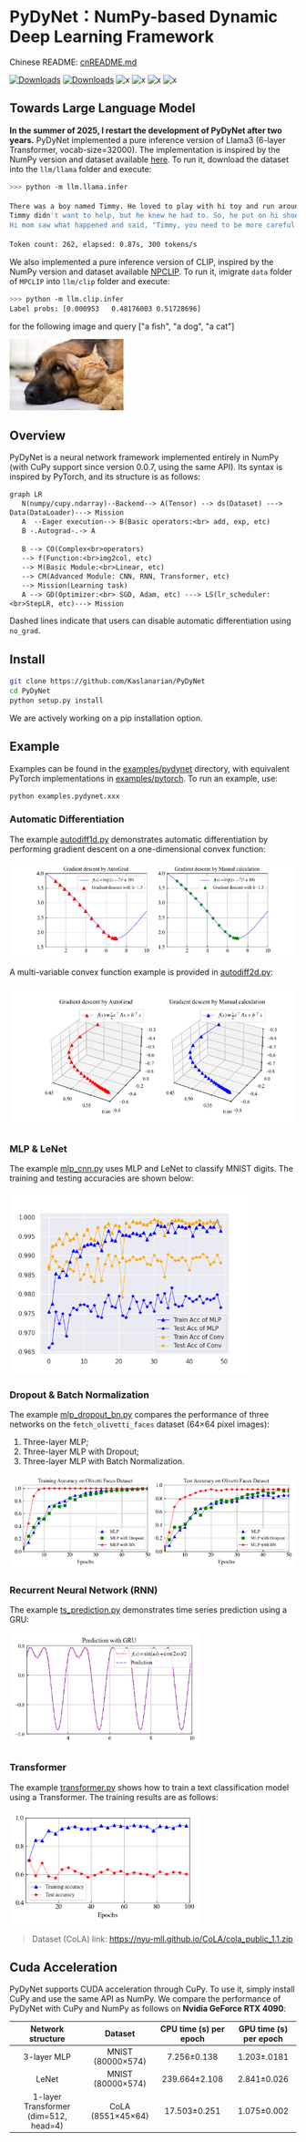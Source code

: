 # PyDyNet：NumPy-based Dynamic Deep Learning Framework

Chinese README: [cnREADME.md](./cnREADME.md)

[![Downloads](https://pepy.tech/badge/pydynet)](https://pepy.tech/project/pydynet)
[![Downloads](https://static.pepy.tech/personalized-badge/pydynet?period=month&units=international_system&left_color=grey&right_color=orange&left_text=downloads/month)](https://pepy.tech/project/pydynet)
![x](https://img.shields.io/pypi/l/pydynet)
![x](https://img.shields.io/pypi/implementation/numpy)
![x](https://img.shields.io/github/stars/Kaslanarian/PyDyNet?style=social)
![x](https://img.shields.io/github/forks/Kaslanarian/PyDyNet?style=social)

## Towards Large Language Model

**In the summer of 2025, I restart the development of PyDyNet after two years.** PyDyNet implemented a pure inference version of Llama3 (6-layer Transformer, vocab-size=32000). The implementation is inspired by the NumPy version and dataset available [here](https://github.com/likejazz/llama3.np). To run it, download the dataset into the `llm/llama` folder and execute:

```bash
>>> python -m llm.llama.infer

There was a boy named Timmy. He loved to play with hi toy and run around outside. One day, Timmy' mom asked him to help her with the laundry. Timmy didn't want to help because he wanted to play. But hi mom said, "Timmy, you need to help me. It' important to help out."
Timmy didn't want to help, but he knew he had to. So, he put on hi shoe and went outside to help hi mom. A they were folding the clothe, Timmy saw a big pile of laundry on the floor. He wanted to help, so he started to pick it up. But then, he accidentally knocked over a pile of clothe and they fell on him. Timmy wa okay, but he felt bad.
Hi mom saw what happened and said, "Timmy, you need to be more careful. You could have hurt yourself." Timmy felt bad and said sorry. Hi mom hugged him and said, "It' okay, accident happen. Let' clean up the laundry together." Timmy learned that it' important to be careful and help out when you need it.

Token count: 262, elapsed: 0.87s, 300 tokens/s
```

We also implemented a pure inference version of CLIP, inspired by the NumPy version and dataset available [NPCLIP](https://github.com/99991/NPCLIP). To run it, imigrate `data` folder of `MPCLIP` into `llm/clip` folder and execute: 

```bash
>>> python -m llm.clip.infer
Label probs: [0.000953   0.48176003 0.51728696]
```

for the following image and query ["a fish", "a dog", "a cat"]

<img src="llm/clip/picture.png" alt="cat_dog" width="200px" />

## Overview

PyDyNet is a neural network framework implemented entirely in NumPy (with CuPy support since version 0.0.7, using the same API). Its syntax is inspired by PyTorch, and its structure is as follows:

```mermaid
graph LR
   N(numpy/cupy.ndarray)--Backend--> A(Tensor) --> ds(Dataset) ---> Data(DataLoader)---> Mission
   A  --Eager execution--> B(Basic operators:<br> add, exp, etc)
   B -.Autograd-.-> A

   B --> CO(Complex<br>operators)
   --> f(Function:<br>img2col, etc) 
   --> M(Basic Module:<br>Linear, etc)
   --> CM(Advanced Module: CNN, RNN, Transformer, etc)
   --> Mission(Learning task)
   A --> GD(Optimizer:<br> SGD, Adam, etc) ---> LS(lr_scheduler: <br>StepLR, etc)---> Mission
```

Dashed lines indicate that users can disable automatic differentiation using `no_grad`.

## Install

```bash
git clone https://github.com/Kaslanarian/PyDyNet
cd PyDyNet
python setup.py install
```

We are actively working on a pip installation option.

## Example

Examples can be found in the [examples/pydynet](./examples/pydynet) directory, with equivalent PyTorch implementations in [examples/pytorch](./examples/pytorch). To run an example, use:

```bash
python examples.pydynet.xxx
```

### Automatic Differentiation

The example [autodiff1d.py](examples/pydynet/autodiff1d.py) demonstrates automatic differentiation by performing gradient descent on a one-dimensional convex function:

<img src="imgs/ad1d.png" alt="ad1" style="zoom:67%;" />

A multi-variable convex function example is provided in [autodiff2d.py](examples/pydynet/autodiff2d.py):

<img src="imgs/ad2d.png" alt="ad2" style="zoom:67%;" />

### MLP & LeNet

The example [mlp_cnn.py](examples/pydynet/mnist.py) uses MLP and LeNet to classify MNIST digits. The training and testing accuracies are shown below:

<img src="imgs/mlp_cnn.png" alt="dnn" style="zoom:67%;" />

### Dropout & Batch Normalization

The example [mlp_dropout_bn.py](examples/pydynet/dropout_bn.py) compares the performance of three networks on the `fetch_olivetti_faces` dataset (64×64 pixel images):

1. Three-layer MLP;
2. Three-layer MLP with Dropout;
3. Three-layer MLP with Batch Normalization.

<img src="imgs/dropout_bn.png" alt="cnn" style="zoom:67%;" />

### Recurrent Neural Network (RNN)

The example [ts_prediction.py](examples/pydynet/ts_prediction.py) demonstrates time series prediction using a GRU:

<img src="imgs/rnn.png" alt="RNN" style="zoom:67%;" />

### Transformer

The example [transformer.py](examples/pydynet/transformer.py) shows how to train a text classification model using a Transformer. The training results are as follows:

<img src="imgs/transformer.png" alt="transformer" style="zoom:67%;" />

> Dataset (CoLA) link: <https://nyu-mll.github.io/CoLA/cola_public_1.1.zip>

## Cuda Acceleration

PyDyNet supports CUDA acceleration through CuPy. To use it, simply install CuPy and use the same API as NumPy. We compare the performance of PyDyNet with CuPy and NumPy as follows on **Nvidia GeForce RTX 4090**:

|      Network structure         |      Dataset      | CPU time (s) per epoch | GPU time (s) per epoch |
| :-----------------: | :---------------: | :--------------------: | :--------------------: |
|    3-layer MLP     | MNIST (80000×574) |      7.256±0.138      |       1.203±.0181       |
|        LeNet        | MNIST (80000×574) |     239.664±2.108      |      2.841±0.026      |
| 1-layer Transformer (dim=512, head=4) | CoLA (8551×45×64) |      17.503±0.251      |      1.075±0.002       |
